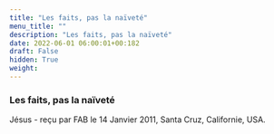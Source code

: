 ```yaml
---
title: "Les faits, pas la naïveté"
menu_title: ""
description: "Les faits, pas la naïveté"
date: 2022-06-01 06:00:01+00:182
draft: False
hidden: True
weight:
---
```

### Les faits, pas la naïveté

Jésus - reçu par FAB le 14 Janvier 2011, Santa Cruz, Californie, USA.



